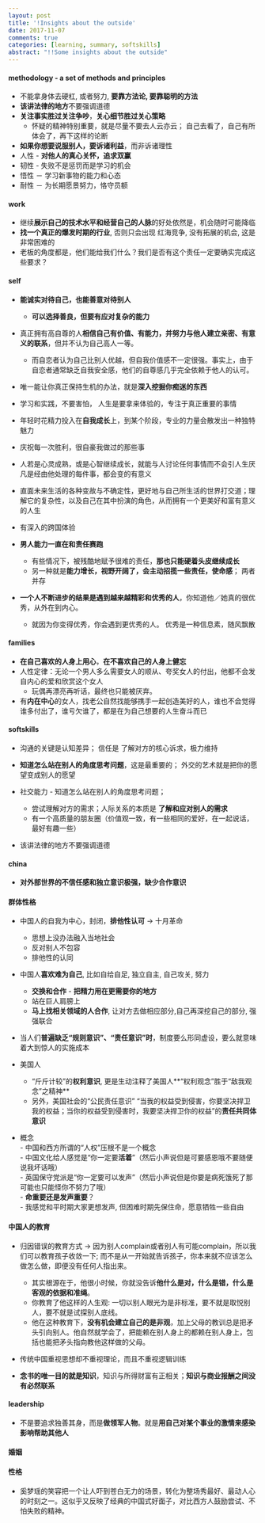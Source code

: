 ```yaml
---
layout: post
title: '!Insights about the outside'
date: 2017-11-07
comments: true
categories: [learning, summary, softskills]
abstract: "!!Some insights about the outside"
---
```


#### **methodology**  -  a set of methods and principles  
  * 不能拿身体去硬杠, 或者努力, **要靠方法论, 要靠聪明的方法**   
  * **该讲法律的地方**不要强调道德  
  * **关注事实胜过关注争吵**，**关心细节胜过关心策略**   
    - 怀疑的精神特别重要，就是尽量不要去人云亦云； 自己去看了，自己有所体会了，再下这样的论断   
  * **如果你想要说服别人，要诉诸利益**，而非诉诸理性  
  * 人性 - **对他人的真心关怀，追求双赢**    
  * 韧性 - 失败不是惩罚而是学习的机会 
  * 悟性 － 学习新事物的能力和心态   
  * 耐性 － 为长期愿景努力，恪守员额  


#### work  
  * 继续**展示自己的技术水平和经营自己的人脉**的好处依然是，机会随时可能降临  
  * **找一个真正的爆发时期的行业**, 否则只会出现 红海竞争, 没有拓展的机会, 这是非常困难的  
  * 老板的角度都是，他们能给我们什么？我们是否有这个责任一定要确实完成这些要求？  


#### self  
  * **能诚实对待自己，也能善意对待别人**    
    - **可以选择善良，但要有应对复杂的能力**   
  * 真正拥有高自尊的人**相信自己有价值、有能力，并努力与他人建立亲密、有意义的联系**，但并不认为自己高人一等。
    - 而自恋者认为自己比别人优越，但自我价值感不一定很强。事实上，由于自恋者通常缺乏自我安全感，他们的自尊感几乎完全依赖于他人的认可。


  * 唯一能让你真正保持生机的办法，就是**深入挖掘你痴迷的东西**   
  * 学习和实践，不要害怕， 人生是要拿来体验的，专注于真正重要的事情  
  * 年轻时花精力投入在**自我成长**上，到某个阶段，专业的力量会散发出一种独特魅力  
  * 庆祝每一次胜利，很自豪我做过的那些事  
  * 人若是心灵成熟，或是心智继续成长，就能与人讨论任何事情而不会引人生厌凡是经由他处理的每件事，都会变的有意义  

  * 直面未来生活的各种变故与不确定性，更好地与自己所生活的世界打交道；理解它的复杂性，以及自己在其中扮演的角色，从而拥有一个更美好和富有意义的人生  
  * 有深入的跨国体验  
  * **男人能力一直在和责任赛跑**  
    - 有些情况下，被残酷地赋予很难的责任，**那也只能硬着头皮继续成长**    
    - 另一种就是**能力增长，视野开阔了，会主动招揽一些责任，使命感**； 两者并存  

  * **一个人不断进步的结果是遇到越来越精彩和优秀的人**，你知道他／她真的很优秀，从外在到内心。  
    - 就因为你变得优秀，你会遇到更优秀的人。 优秀是一种信息素，随风飘散  

#### **families**    
  * **在自己喜欢的人身上用心**，**在不喜欢自己的人身上健忘**   
  * 人性定律：无论一个男人多么需要女人的顺从、夸奖女人的付出，他都不会发自内心的爱和欣赏这个女人  
    - 玩偶再漂亮再听话，最终也只能被厌弃。  
  * 有**内在中心**的女人，找老公自然找能够携手一起创造美好的人，谁也不会觉得谁多付出了，谁亏欠谁了，都是在为自己想要的人生奋斗而已    


#### softskills    
  * 沟通的关键是认知差异； 信任是 了解对方的核心诉求，极力维持  
  * **知道怎么站在别人的角度思考问题**，这是最重要的； 外交的艺术就是把你的愿望变成别人的愿望  
  * 社交能力 - 知道怎么站在别人的角度思考问题； 
    - 尝试理解对方的需求；人际关系的本质是 **了解和应对别人的需求** 
    - 有一个高质量的朋友圈（价值观一致，有一些相同的爱好，在一起说话，最好有趣一些）  

  * 该讲法律的地方不要强调道德  


#### china  
  * **对外部世界的不信任感和独立意识极强，缺少合作意识**  
  
#### 群体性格  
  * 中国人的自我为中心，封闭，**排他性认可** -> 十月革命
    - 思想上没办法融入当地社会
    - 反对别人不包容
    - 排他性的认同  

  * 中国人**喜欢难为自己**, 比如自给自足, 独立自主, 自己攻关, 努力   
    - **交换和合作**  - **把精力用在更需要你的地方**    
    - 站在巨人肩膀上   
    - **马上找相关领域的人合作**, 让对方去做相应部分,自己再深挖自己的部分, 强强联合  

  * 当人们**普遍缺乏“规则意识”、“责任意识”时**，制度要么形同虚设，要么就意味着大到惊人的实施成本  


  * 美国人  
    - “斤斤计较”的**权利意识**, 更是生动注释了美国人**“权利观念”胜于“敌我观念”之精神**  
    - 另外，美国社会的“公民责任意识” “当我的权益受到侵害，你要坚决捍卫我的权益；当你的权益受到侵害时，我要坚决捍卫你的权益”的**责任共同体意识**  

  *  概念  
    - 中国和西方所谓的“人权”压根不是一个概念  
    - 中国文化给人感觉是“你一定要**活着**”（然后小声说但是可要感恩哦不要随便说我坏话哦）  
    - 英国保守党派是“你一定要可以发声”（然后小声说但是你要是病死饿死了那可能也只能怪你不努力了哦）  
    - **命重要还是发声重要**？  
    - 我感觉和平时期大家更想发声, 但困难时期先保住命，愿意牺牲一些自由  


#### 中国人的教育  
  * 归因错误的教育方式 -> 因为别人complain或者别人有可能complain，所以我们可以教育孩子收敛一下; 而不是从一开始就告诉孩子，你本来就不应该怎么做怎么做，即便没有任何人指出来。
    - 其实根源在于，他很小时候，你就没告诉**他什么是对，什么是错，什么是客观的依据和准绳**。
    - 你教育了他这样的人生观: 一切以别人眼光为是非标准，要不就是取悦别人，要不就是试探别人底线。
    - 他在这种教育下，**没有机会建立自己的是非观**，加上父母的教训总是把矛头引向别人。他自然就学会了，把能赖在别人身上的都赖在别人身上，包括也能把矛头指向教他这样做的父母。  

  * 传统中国重视思想却不重视理论，而且不重视逻辑训练  
  * **念书的唯一目的就是知识**，知识与所得财富有正相关；**知识与商业报酬之间没有必然联系**   

#### leadership 
  * 不是要追求独善其身，而是**做领军人物**。就是**用自己对某个事业的激情来感染影响帮助其他人**  

#### 婚姻  

#### 性格  
  * 奚梦瑶的笑容把一个让人吓到苍白无力的场景，转化为整场秀最好、最动人心的时刻之一。这似乎又反映了经典的中国式好面子，对比西方人鼓励尝试、不怕失败的精神。  
  
